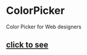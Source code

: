 # ColorPicker
Color Picker for Web designers <br>
## [click to see](https://souvikdas-dev.github.io/color-picker/ "hosted link")<br>
